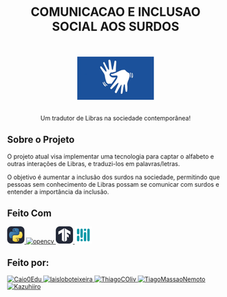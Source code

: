 <h1 align="center">COMUNICACAO E INCLUSAO SOCIAL AOS SURDOS
<br>
<br>
</h1>
<div align="center"><img src="components\logo_libras.jpeg" alt="libras" height=100>
<br>
<br>
<p>Um tradutor de Libras na sociedade contemporânea!</p>
</div>

<h2>Sobre o Projeto</h2>
<p>O projeto atual visa implementar uma tecnologia para captar o alfabeto e outras interações de Libras, e traduzi-los em palavras/letras.</p>
<p>O objetivo é aumentar a inclusão dos surdos na sociedade, permitindo que pessoas sem conhecimento de Libras possam se comunicar com surdos e entender a importância da inclusão.</p>
<h2>Feito Com</h2>
<a href="https://www.python.org" target="_blank" rel="noreferrer"> <img src="https://raw.githubusercontent.com/tandpfun/skill-icons/main/icons/Python-Dark.svg" alt="python" width="40" height="40"/> </a>
<a href="https://opencv.org" target="_blank" rel="noreferrer"> <img src="https://raw.githubusercontent.com/tandpfun/skill-icons/main/icons/OpenCV-Dark.svg" alt="opencv" width="40" height="40"/> </a>
<a href="https://www.tensorflow.org/?hl=pt-br" target="_blank" rel="noreferrer"> <img src="https://raw.githubusercontent.com/tandpfun/skill-icons/main/icons/TensorFlow-Dark.svg" alt="tensorflow" width="40" height="40"/> </a>
<a href="https://ai.google.dev/edge/mediapipe/solutions/guide?hl=pt-br" target="_blank" rel="noreferrer"> <img src="components\logo_mediapipe.png" alt="mediapipe" width="40" height="40"/> </a>

<br>
<h2>Feito por:</h2>
<a href="https://github.com/Caio0Edu" target="_blank" rel="noreferrer"> <img src="https://github.com/Caio0Edu.png" alt="Caio0Edu" width="40" height="40"/> </a>
<a href="https://github.com/laisloboteixeira" target="_blank" rel="noreferrer"> <img src="https://github.com/laisloboteixeira.png" alt="laisloboteixeira" width="40" height="40"/> </a>
<a href="https://github.com/ThiagoCOliv" target="_blank" rel="noreferrer"> <img src="https://github.com/ThiagoCOliv.png" alt="ThiagoCOliv" width="40" height="40"/> </a>
<a href="https://github.com/TiagoMassaoNemoto" target="_blank" rel="noreferrer"> <img src="https://github.com/TiagoMassaoNemoto.png" alt="TiagoMassaoNemoto" width="40" height="40"/> </a>
<a href="https://github.com/Kazuhiiro" target="_blank" rel="noreferrer"> <img src="https://github.com/Kazuhiiro.png" alt="Kazuhiiro" width="40" height="40"/> </a>